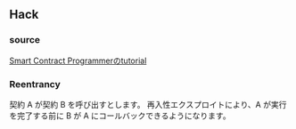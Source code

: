 ## Hack

### source
[Smart Contract Programmerのtutorial](https://www.youtube.com/watch?v=4Mm3BCyHtDY&list=PLO5VPQH6OWdWsCgXJT9UuzgbC8SPvTRi5)

### Reentrancy
契約 A が契約 B を呼び出すとします。 再入性エクスプロイトにより、A が実行を完了する前に B が A にコールバックできるようになります。

